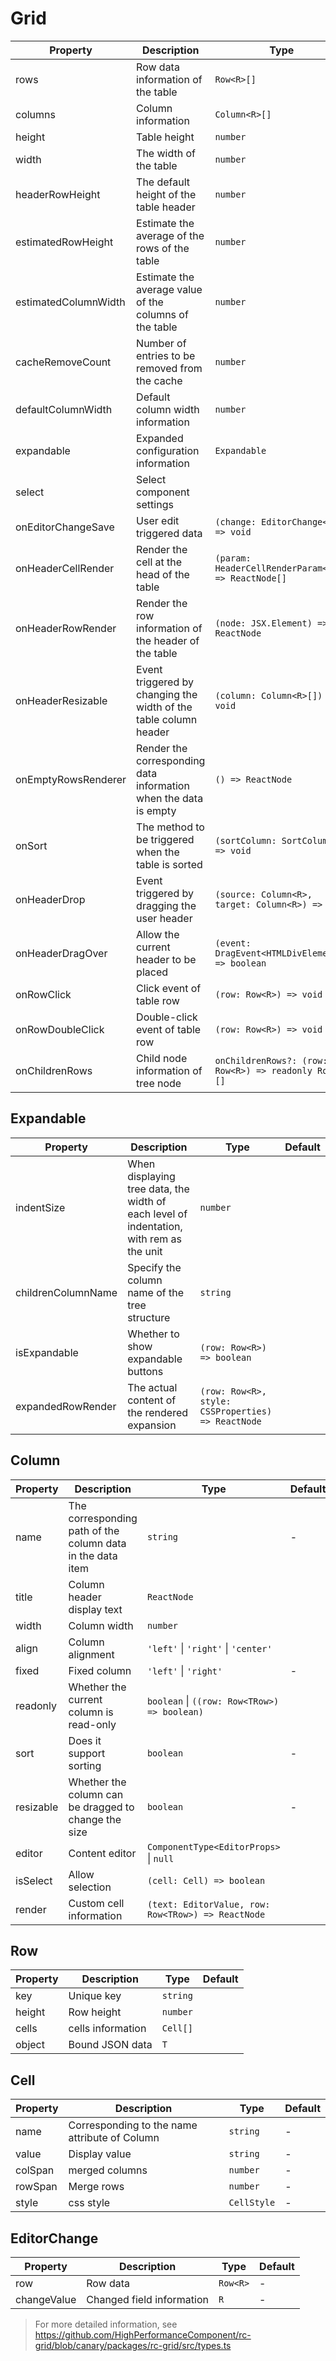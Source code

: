 
# Grid 

|Property          | Description           | Type               | Default
|-----------   |------------------       |---------          |----------
| rows        | Row data information of the table            |`Row<R>[]`         | - 
| columns     | Column information                   | `Column<R>[]`     | -
| height      | Table height                 | `number`           |
| width       | The width of the table                 | `number`           |
| headerRowHeight | The default height of the table header  | `number`           |
| estimatedRowHeight | Estimate the average of the rows of the table  | `number`           |
| estimatedColumnWidth | Estimate the average value of the columns of the table | `number`          |
| cacheRemoveCount     | Number of entries to be removed from the cache | `number`          |
| defaultColumnWidth   | Default column width information     | `number`          |
| expandable           | Expanded configuration information       | `Expandable`      |
| select               | Select component settings                |
| onEditorChangeSave   | User edit triggered data    | `(change: EditorChange<R>) => void` |
| onHeaderCellRender   | Render the cell at the head of the table   | `(param: HeaderCellRenderParam<R>) => ReactNode[]` |
| onHeaderRowRender    | Render the row information of the header of the table | `(node: JSX.Element) => ReactNode` |
| onHeaderResizable    | Event triggered by changing the width of the table column header | `(column: Column<R>[]) => void` |
| onEmptyRowsRenderer  | Render the corresponding data information when the data is empty | `() => ReactNode`|
| onSort               | The method to be triggered when the table is sorted | `(sortColumn: SortColumn[]) => void` |
| onHeaderDrop         | Event triggered by dragging the user header      | `(source: Column<R>, target: Column<R>) => void` |
| onHeaderDragOver     | Allow the current header to be placed       | `(event: DragEvent<HTMLDivElement>) => boolean` 
| onRowClick           | Click event of table row           | `(row: Row<R>) => void`
| onRowDoubleClick     | Double-click event of table row           | `(row: Row<R>) => void`
| onChildrenRows       | Child node information of tree node        | `onChildrenRows?: (row: Row<R>) => readonly Row<R>[]`

## Expandable

|Property          | Description         | Type               | Default
|-----------   |------------------       |---------          |----------
| indentSize   | When displaying tree data, the width of each level of indentation, with rem as the unit | `number` |
| childrenColumnName | Specify the column name of the tree structure  | `string` | 
| isExpandable     | Whether to show expandable buttons  | `(row: Row<R>) => boolean` | 
| expandedRowRender | The actual content of the rendered expansion| `(row: Row<R>, style: CSSProperties) => ReactNode` |

## Column

|Property          | Description         | Type               | Default
|-----------   |------------------       |---------          |----------
| name          | The corresponding path of the column data in the data item   | `string`          |-
| title         | Column header display text               | `ReactNode`       | 
| width         | Column width                    | `number`          | 
| align         | Column alignment                  | `'left'` \| `'right'` \| `'center'`
| fixed         | Fixed column                    | `'left'` \| `'right'` | -
| readonly      | Whether the current column is read-only             | `boolean` \| `((row: Row<TRow>) => boolean)` |
| sort          | Does it support sorting               | `boolean`       | -
| resizable     | Whether the column can be dragged to change the size       | `boolean`       | -
| editor        | Content editor              | `ComponentType<EditorProps>` \| `null` |
| isSelect      | Allow selection                | `(cell: Cell) => boolean` | 
| render        | Custom cell information          | `(text: EditorValue, row: Row<TRow>) => ReactNode`

## Row

|Property          | Description         | Type               | Default
|-----------   |------------------       |---------          |----------
| key          | Unique key            | `string`          |
| height       | Row height              | `number`           |
| cells        | cells information           | `Cell[]`           |
| object       | Bound JSON data           | `T`                 |


## Cell 

|Property          | Description          | Type               | Default
|-----------   |------------------       |---------          |----------
| name         | Corresponding to the name attribute of Column  | `string`          | -
| value        | Display value           | `string`          | -
| colSpan      | merged columns               | `number`          | -
| rowSpan      | Merge rows              | `number`           | -
| style        | css style                | `CellStyle`        | -


## EditorChange 

|Property          | Description          | Type               | Default
|-----------   |------------------       |---------          |----------
| row          | Row data              | `Row<R>`          | -
| changeValue  | Changed field information            | `R`               | -


> For more detailed information, see https://github.com/HighPerformanceComponent/rc-grid/blob/canary/packages/rc-grid/src/types.ts
